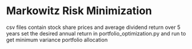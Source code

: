 # Markowitz Risk Minimization

csv files contain stock share prices and average dividend return over 5 years
set the desired annual return in portfolio_optimization.py and run to get minimum variance portfolio allocation
